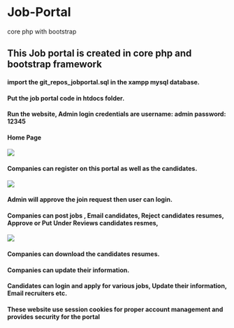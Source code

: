 # Job-Portal
core php with bootstrap
## This Job portal is created in core php and bootstrap framework

#### import the git_repos_jobportal.sql in the xampp mysql database.
#### Put the job portal code in htdocs folder.
#### Run the website, Admin login credentials are username: admin  password: 12345
#### Home Page
![](screenshots/homepage.jpg)
#### Companies can register on this portal as well as the candidates.
![](screenshots/)
#### Admin will approve the join request then user can login.
#### Companies can post jobs , Email candidates, Reject candidates resumes, Approve or Put Under Reviews candidates resmes,
![](screenshots/)
#### Companies can download the candidates resumes.
#### Companies can update their information.

#### Candidates can login and apply for various jobs, Update their information, Email recruiters etc.

#### These website use session cookies for proper account management and provides security for the portal
